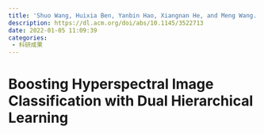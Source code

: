 ```yaml
---
title: 'Shuo Wang, Huixia Ben, Yanbin Hao, Xiangnan He, and Meng Wang. 2023. Boosting Hyperspectral Image Classification with Dual Hierarchical Learning. ACM Trans. Multimedia Comput. Commun. Appl. 19, 1, Article 21 (January 2023), 19 pages.'
description: https://dl.acm.org/doi/abs/10.1145/3522713
date: 2022-01-05 11:09:39
categories:
 - 科研成果
---
```

# Boosting Hyperspectral Image Classification with Dual Hierarchical Learning